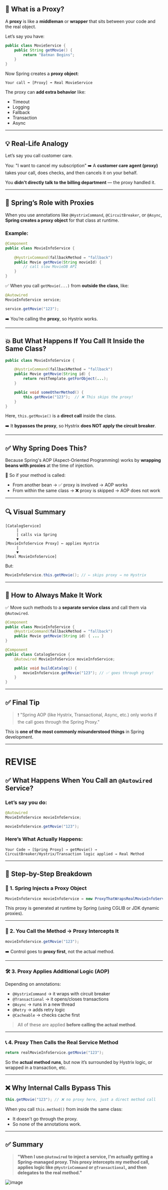 ## 🌟 What is a Proxy?

A **proxy** is like a **middleman** or **wrapper** that sits between your code and the real object.

Let’s say you have:

```java
public class MovieService {
    public String getMovie() {
        return "Batman Begins";
    }
}
```

Now Spring creates a **proxy object**:

```text
Your call ➡️ [Proxy] ➡️ Real MovieService
```

The proxy can **add extra behavior** like:

* Timeout
* Logging
* Fallback
* Transaction
* Async

---

## 💡 Real-Life Analogy

Let’s say you call customer care.

You: "I want to cancel my subscription"
➡️ A **customer care agent (proxy)** takes your call, does checks, and then cancels it on your behalf.

You **didn't directly talk to the billing department** — the proxy handled it.

---

## 🧠 Spring’s Role with Proxies

When you use annotations like `@HystrixCommand`, `@CircuitBreaker`, or `@Async`, **Spring creates a proxy object** for that class at runtime.

### Example:

```java
@Component
public class MovieInfoService {
    
    @HystrixCommand(fallbackMethod = "fallback")
    public Movie getMovie(String movieId) {
        // call slow MovieDB API
    }
}
```

✅ When you call `getMovie(...)` from **outside the class**, like:

```java
@Autowired
MovieInfoService service;

service.getMovie("123");
```

➡️ You’re calling the **proxy**, so Hystrix works.

---

## 💥 But What Happens If You Call It Inside the Same Class?

```java
public class MovieInfoService {

    @HystrixCommand(fallbackMethod = "fallback")
    public Movie getMovie(String id) {
        return restTemplate.getForObject(...);
    }

    public void someOtherMethod() {
        this.getMovie("123");  // ❌ This skips the proxy!
    }
}
```

Here, `this.getMovie()` is a **direct call** inside the class.

➡️ It **bypasses the proxy**, so Hystrix **does NOT apply the circuit breaker**.

---

## ✅ Why Spring Does This?

Because Spring's AOP (Aspect-Oriented Programming) works by **wrapping beans with proxies** at the time of injection.

🔧 So if your method is called:

* From another bean → ✅ proxy is involved → AOP works
* From within the same class → ❌ proxy is skipped → AOP does not work

---

## 🔍 Visual Summary

```
[CatalogService]
     |
     | calls via Spring
     ▼
[MovieInfoService Proxy] ← applies Hystrix
     |
     ▼
[Real MovieInfoService]
```

But:

```java
MovieInfoService.this.getMovie(); // ← skips proxy → no Hystrix
```

---

## 🧠 How to Always Make It Work

✅ Move such methods to a **separate service class** and call them via `@Autowired`.

```java
@Component
public class MovieInfoService {
    @HystrixCommand(fallbackMethod = "fallback")
    public Movie getMovie(String id) { ... }
}

@Component
public class CatalogService {
    @Autowired MovieInfoService movieInfoService;

    public void buildCatalog() {
        movieInfoService.getMovie("123"); // ✅ goes through proxy!
    }
}
```

---

## ✅ Final Tip

> ❗ "Spring AOP (like Hystrix, Transactional, Async, etc.) only works if the call goes through the Spring Proxy."

This is **one of the most commonly misunderstood things** in Spring development.

---

# REVISE

## ✅ What Happens When You Call an `@Autowired` Service?

### Let’s say you do:

```java
@Autowired
MovieInfoService movieInfoService;

movieInfoService.getMovie("123");
```

### Here’s What Actually Happens:

```
Your Code → [Spring Proxy] → getMovie() → CircuitBreaker/Hystrix/Transaction logic applied → Real Method
```

---

## 🔄 Step-by-Step Breakdown

### 🧩 1. Spring Injects a **Proxy Object**

```java
MovieInfoService movieInfoService = new ProxyThatWrapsRealMovieInfoService();
```

This proxy is generated at runtime by Spring (using CGLIB or JDK dynamic proxies).

---

### 🧠 2. You Call the Method → Proxy Intercepts It

```java
movieInfoService.getMovie("123");
```

➡️ Control goes to **proxy first**, not the actual method.

---

### 🛠️ 3. Proxy Applies Additional Logic (AOP)

Depending on annotations:

* `@HystrixCommand` → it wraps with circuit breaker
* `@Transactional` → it opens/closes transactions
* `@Async` → runs in a new thread
* `@Retry` → adds retry logic
* `@Cacheable` → checks cache first

> All of these are applied **before calling the actual method**.

---

### 📞 4. Proxy Then Calls the Real Service Method

```java
return realMovieInfoService.getMovie("123");
```

So the **actual method runs**, but now it’s surrounded by Hystrix logic, or wrapped in a transaction, etc.

---

## ❌ Why Internal Calls Bypass This

```java
this.getMovie("123"); // ❌ no proxy here, just a direct method call
```

When you call `this.method()` from inside the same class:

* It doesn't go through the proxy.
* So none of the annotations work.

---

## ✅ Summary

> **"When I use `@Autowired` to inject a service, I'm actually getting a Spring-managed proxy. This proxy intercepts my method call, applies logic like `@HystrixCommand` or `@Transactional`, and then delegates to the real method."**

![image](https://github.com/user-attachments/assets/6f82bd5b-776e-4d18-b00c-a60ce92042e1)


